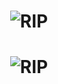 # <p align="center">![RIP](https://nrgy-training.fr/wp-content/uploads/2018/06/saut-dans-le-vide.jpg)</p>
# <p align="center">![RIP](https://www.fourchette-et-bikini.fr/sites/default/files/styles/1200x675/public/2022-08/rever-tomber-dans-le-vide_0.jpg)</p>
